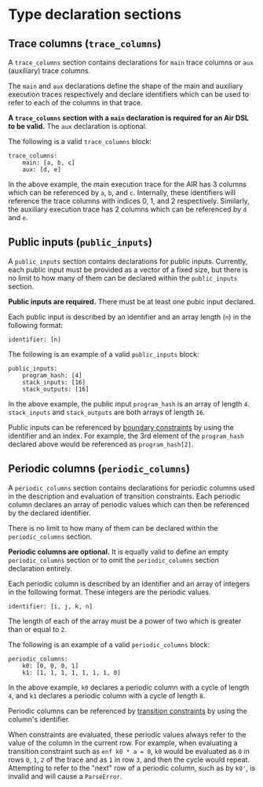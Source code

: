 # Type declaration sections

## Trace columns (`trace_columns`)

A `trace_columns` section contains declarations for `main` trace columns or `aux` (auxiliary) trace columns.

The `main` and `aux` declarations define the shape of the main and auxiliary execution traces respectively and declare identifiers which can be used to refer to each of the columns in that trace.

**A `trace_columns` section with a `main` declaration is required for an Air DSL to be valid.** The `aux` declaration is optional.

The following is a valid `trace_columns` block:

```
trace_columns:
    main: [a, b, c]
    aux: [d, e]
```

In the above example, the main execution trace for the AIR has 3 columns which can be referenced by `a`, `b`, and `c`. Internally, these identifiers will reference the trace columns with indices 0, 1, and 2 respectively. Similarly, the auxiliary execution trace has 2 columns which can be referenced by `d` and `e`.

## Public inputs (`public_inputs`)

A `public_inputs` section contains declarations for public inputs. Currently, each public input must be provided as a vector of a fixed size, but there is no limit to how many of them can be declared within the `public_inputs` section.

**Public inputs are required.** There must be at least one pubic input declared.

Each public input is described by an identifier and an array length (`n`) in the following format:

```
identifier: [n]
```

The following is an example of a valid `public_inputs` block:

```
public_inputs:
    program_hash: [4]
    stack_inputs: [16]
    stack_outputs: [16]
```

In the above example, the public input `program_hash` is an array of length `4`. `stack_inputs` and `stack_outputs` are both arrays of length `16`.

Public inputs can be referenced by [boundary constraints](./constraints.md#boundary_constraints) by using the identifier and an index. For example, the 3rd element of the `program_hash` declared above would be referenced as `program_hash[2]`.

## Periodic columns (`periodic_columns`)

A `periodic_columns` section contains declarations for periodic columns used in the description and evaluation of transition constraints. Each periodic column declares an array of periodic values which can then be referenced by the declared identifier.

There is no limit to how many of them can be declared within the `periodic_columns` section.

**Periodic columns are optional.** It is equally valid to define an empty `periodic_columns` section or to omit the `periodic_columns` section declaration entirely.

Each periodic column is described by an identifier and an array of integers in the following format. These integers are the periodic values.

```
identifier: [i, j, k, n]
```

The length of each of the array must be a power of two which is greater than or equal to `2`.

The following is an example of a valid `periodic_columns` block:

```
periodic_columns:
    k0: [0, 0, 0, 1]
    k1: [1, 1, 1, 1, 1, 1, 1, 0]
```

In the above example, `k0` declares a periodic column with a cycle of length `4`, and `k1` declares a periodic column with a cycle of length `8`.

Periodic columns can be referenced by [transition constraints](./constraints.md#transition_constraints) by using the column's identifier.

When constraints are evaluated, these periodic values always refer to the value of the column in the current row. For example, when evaluating a transition constraint such as `enf k0 * a = 0`, `k0` would be evaluated as `0` in rows `0`, `1`, `2` of the trace and as `1` in row `3`, and then the cycle would repeat. Attempting to refer to the "next" row of a periodic column, such as by `k0'`, is invalid and will cause a `ParseError`.
